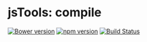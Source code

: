 jsTools: compile
================
[![Bower version](https://badge.fury.io/bo/jstools-compile.svg)](http://badge.fury.io/bo/jstools-compile)
[![npm version](https://badge.fury.io/js/jstools-compile.svg)](http://badge.fury.io/js/jstools-compile)
[![Build Status](https://travis-ci.org/jstools/compile.svg?branch=master)](https://travis-ci.org/jstools/compile)
